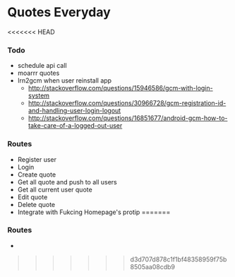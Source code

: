 # Quotes Everyday

<<<<<<< HEAD
### Todo

- schedule api call
- moarrr quotes
- lrn2gcm when user reinstall app
  - http://stackoverflow.com/questions/15946586/gcm-with-login-system
  - http://stackoverflow.com/questions/30966728/gcm-registration-id-and-handling-user-login-logout
  - http://stackoverflow.com/questions/16851677/android-gcm-how-to-take-care-of-a-logged-out-user

### Routes

- Register user
- Login
- Create quote
- Get all quote and push to all users
- Get all current user quote
- Edit quote
- Delete quote
- Integrate with Fukcing Homepage's protip
=======
### Routes

-
>>>>>>> d3d707d878c1f1bf48358959f75b8505aa08cdb9
